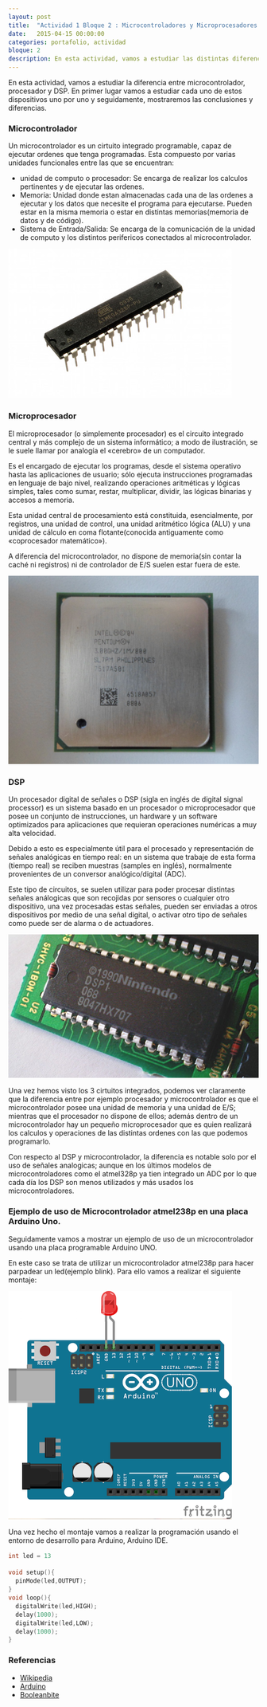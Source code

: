 ```yaml
---
layout: post
title:  "Actividad 1 Bloque 2 : Microcontroladores y Microprocesadores "
date:   2015-04-15 00:00:00
categories: portafolio, actividad
bloque: 2
description: En esta actividad, vamos a estudiar las distintas diferencias entre microcontroladores y microprocesadores; además de estudiar los DSP y estudiar un ejemplo de microcontrolador; en este caso se tratan de los microcontroladores Atmel por medio de las placas programables Arduino.
---
```



En esta actividad, vamos a estudiar la diferencia entre microcontrolador, procesador y DSP. En primer lugar vamos a estudiar cada uno de estos dispositivos uno por uno y seguidamente, mostraremos las conclusiones y diferencias.

### Microcontrolador

Un microcontrolador es un cirtuito integrado programable, capaz de ejecutar ordenes que tenga programadas. Esta compuesto por varias unidades funcionales entre las que se encuentran:

- unidad de computo o procesador: Se encarga de realizar los calculos pertinentes y de ejecutar las ordenes.
- Memoria: Unidad donde estan almacenadas cada una de las ordenes a ejecutar y los datos que necesite el programa para ejecutarse. Pueden estar en la misma memoria o estar en distintas memorias(memoria de datos y de código).
- Sistema de Entrada/Salida: Se encarga de la comunicación de la unidad de computo y los distintos perifericos conectados al microcontrolador.

![atmel328p](/resources/ATMEGA328P-PU.jpg)

### Microprocesador

El microprocesador (o simplemente procesador) es el circuito integrado central y más complejo de un sistema informático; a modo de ilustración, se le suele llamar por analogía el «cerebro» de un computador.

Es el encargado de ejecutar los programas, desde el sistema operativo hasta las aplicaciones de usuario; sólo ejecuta instrucciones programadas en lenguaje de bajo nivel, realizando operaciones aritméticas y lógicas simples, tales como sumar, restar, multiplicar, dividir, las lógicas binarias y accesos a memoria.

Esta unidad central de procesamiento está constituida, esencialmente, por registros, una unidad de control, una unidad aritmético lógica (ALU) y una unidad de cálculo en coma flotante(conocida antiguamente como «coprocesador matemático»).

A diferencia del microcontrolador, no dispone de memoria(sin contar la caché ni registros) ni de controlador de E/S suelen estar fuera de este.

![pentiumIV](/resources/piv.JPG)

### DSP

Un procesador digital de señales o DSP (sigla en inglés de digital signal processor) es un sistema basado en un procesador o microprocesador que posee un conjunto de instrucciones, un hardware y un software optimizados para aplicaciones que requieran operaciones numéricas a muy alta velocidad.

 Debido a esto es especialmente útil para el procesado y representación de señales analógicas en tiempo real: en un sistema que trabaje de esta forma (tiempo real) se reciben muestras (samples en inglés), normalmente provenientes de un conversor analógico/digital (ADC).

 Este tipo de circuitos, se suelen utilizar para poder procesar distintas señales análogicas que son recojidas por sensores o cualquier otro dispositivo, una vez procesadas estas señales, pueden ser enviadas a otros dispositivos por medio de una señal digital, o activar otro tipo de señales como puede ser de alarma o de actuadores.

 ![dsp1](/resources/dsp1.jpg)

 Una vez hemos visto los 3 cirtuitos integrados, podemos ver claramente que la diferencia entre por ejemplo procesador y microcontrolador es que el microcontrolador posee una unidad de memoria y una unidad de E/S; mientras que el procesador no dispone de ellos; además dentro de un microcontrolador hay un pequeño microprocesador que es quien realizará los calculos y operaciones de las distintas ordenes con las que podemos programarlo.

 Con respecto al DSP y microcontrolador, la diferencia es notable solo por el uso de señales analogicas; aunque en los últimos modelos de microcontroladores como el atmel328p ya tien integrado un ADC por lo que cada día los DSP son menos utilizados y más usados los microcontroladores.

### Ejemplo de uso de Microcontrolador atmel238p en una placa Arduino Uno.

Seguidamente vamos a mostrar un ejemplo de uso de un microcontrolador usando una placa programable Arduino UNO.

En este caso se trata de utilizar un microcontrolador atmel238p para hacer parpadear un led(ejemplo blink). Para ello vamos a realizar el siguiente montaje:

![montajeblink](/resources/Blink_bb.png)

Una vez hecho el montaje vamos a realizar la programación usando el entorno de desarrollo para Arduino, Arduino IDE.

```c
int led = 13

void setup(){
  pinMode(led,OUTPUT);
}
void loop(){
  digitalWrite(led,HIGH);
  delay(1000);
  digitalWrite(led,LOW);
  delay(1000);
}

```

### Referencias

- [Wikipedia](https://es.wikipedia.org/wiki/Microcontrolador)
- [Arduino](http://arduino.cc)
- [Booleanbite](http://booleanbite.com/web/comenzar-con-arduino/)
